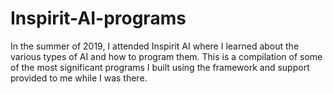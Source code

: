 # Inspirit-AI-programs
In the summer of 2019, I attended Inspirit AI where I learned about the various types of AI and how to program them.
This is a compilation of some of the most significant programs I built using the framework and support provided to me while I was there.
